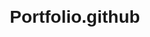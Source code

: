 # Portfolio.github
<!DOCTYPE html>
<html lang="en">
<head>
    <meta charset="UTF-8">
    <meta name="viewport" content="width=device-width, initial-scale=1.0">
    <title>My Portfolio</title>
    <style>
        body {
            font-family: Arial, sans-serif;
            margin: 20px;
        }

        nav {
            background-color: #333;
            padding: 10px;
        }

        nav a {
            color: white;
            text-decoration: none;
            padding: 8px;
            margin: 0 10px;
        }

        section {
            margin-bottom: 20px;
        }
    </style>
</head>
<body>

<nav>
    <a href="#home">Home</a>
    <a href="#about">About</a>
    <a href="#projects">Projects</a>
</nav>

<section id="home">
    <h2>Home</h2>
    <p>Welcome to my portfolio website! Explore the features and services offered. Don't hesitate to take action and get in touch!email wangevyon72@gmail.com</p>
</section>

<section id="about">
    <h2>About</h2>
    <p>Am Evyon Ndiritu aged 21 a 3rd year student at Moi University pursuing a bachelor's degree in information science and am a passionate individual with a strong background in computer skills. Learn more about my skills, experiences, and what drives me.</p>
</section>

<section id="projects">
    <h2>Projects</h2>
    <ul>
        <li>Project 1: Create a Personal Blog Platform</li>
        <li>Project 2: Develop an E-commerce Website</li>
        <li>Project 3: Design a Task Management App</li>
    </ul>
    <p>Feel free to explore project ideas and let's turn them into reality!</p>
</section>

</body>
</html>
# Portfolio.github